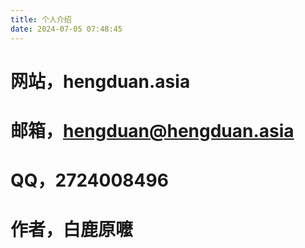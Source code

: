 ```yaml
---
title: 个人介绍
date: 2024-07-05 07:48:45
---
```


# 网站，hengduan.asia
# 邮箱，hengduan@hengduan.asia
# QQ，2724008496
# 作者，白鹿原嚒